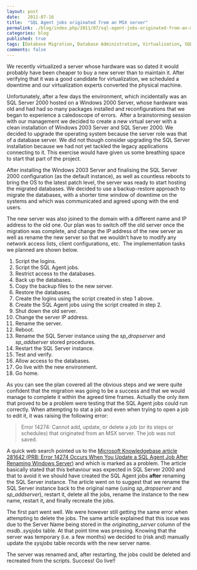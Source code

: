 ```yaml
---
layout: post
date:   2011-07-16
title:  "SQL Agent jobs originated from an MSX server"
permalink: ./blog/index.php/2011/07/sql-agent-jobs-originated-from-an-msx-server/
categories: blog
published: true
tags: [Database Migration, Database Administration, Virtualization, SQL Server, SQL Server 2000, SQL Server Agent, SQL Server errors]
comments: false
---
```

We recently virtualized a server whose hardware was so dated it would probably have been cheaper to buy a new server than to maintain it. After verifying that it was a good candidate for virtualization, we scheduled a downtime and our virtualization experts converted the physical machine.

Unfortunately, after a few days the environment, which incidentally was an SQL Server 2000 hosted on a Windows 2000 Server, whose hardware was old and had had so many packages installed and reconfigurations that we began to experience a caledoscope of errors.  After a brainstorming session with our management we decided to create a new virtual server with a clean installation of Windows 2003 Server and SQL Server 2000. We decided to upgrade the operating system because the server role was that of a database server. We did not though consider upgrading the SQL Server installation because we had not yet tackled the legacy applications connecting to it. This exercise would have given us some breathing space to start that part of the project.

After installing the Windows 2003 Server and finalising the SQL Server 2000 configuration (as the default instance), as well as countless reboots to bring the OS to the latest patch level, the server was ready to start hosting the migrated databases. We decided to use a backup-restore approach to migrate the databases, with a shorter time window of downtime on the systems and which was communicated and agreed upong with the end users.

The new server was also joined to the domain with a different name and IP address to the old one. Our plan was to switch off the old server once the migration was complete, and change the IP address of the new server as well as rename the new server so that we wouldn’t have to modify any network access lists, client configurations, etc.  The implementation tasks we planned are shown below.

1. Script the logins.
2. Script the SQL Agent jobs.
3. Restrict access to the databases.
4. Back up the databases.
5. Copy the backup files to the new server.
6. Restore the databases.
7. Create the logins using the script created in step 1 above.
8. Create the SQL Agent jobs using the script created in step 2.
9. Shut down the old server.
10. Change the server IP address.
11. Rename the server.
12. Reboot.
13. Rename the SQL Server instance using the _sp\_dropserver_ and _sp\_addserver_ stored procedures.
14. Restart the SQL Server instance.
15. Test and verify.
16. Allow access to the databases.
17. Go live with the new environment.
18. Go home.

As you can see the plan covered all the obvious steps and we were quite confident that the migration was going to be a success and that we would manage to complete it within the agreed time frames. Actually the only item that proved to be a problem were testing that the SQL Agent jobs could run correctly. When attempting to stat a job and even when trying to open a job to edit it, it was raising the following error:

>Error 14274: Cannot add, update, or delete a job (or its steps or schedules) that originated from an MSX server. The job was not saved.

A quick web search pointed us to the [Microsoft Knowledgebase article 281642 (PRB: Error 14274 Occurs When You Update a SQL Agent Job After Renaming Windows Server)](http://support.microsoft.com/kb/281642) and which is marked as a problem. The article basically stated that this behaviour was expected in SQL Server 2000 and that to avoid it we should have created the SQL Agent jobs **after** renaming the SQL Server instance. The article went on to suggest that we rename the SQL Server instance back to the original name (using _sp\_dropserver_ and _sp\_addserver_), restart it, delete all the jobs, rename the instance to the new name, restart it, and finally recreate the jobs.

The first part went well. We were however still getting the same error when attempting to delete the jobs. The same article explained that this issue was due to the Server Name being stored in the _originating\_server_ column of the _msdb..sysjobs_ table. At that point time was pressing. Knowing that the server was temporary (i.e. a few months) we decided to (risk and) manually update the _sysjobs_ table records with the new server name.

The server was renamed and, after restarting, the jobs could be deleted and recreated from the scripts. Success! Go live!!
